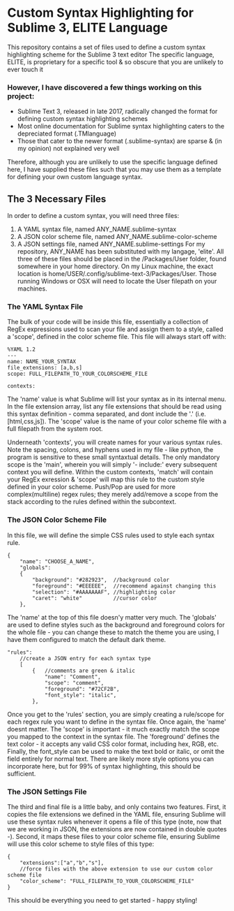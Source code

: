 # Custom Syntax Highlighting for Sublime 3, ELITE Language
This repository contains a set of files used to define a custom syntax highlighting scheme for the Sublime 3 text editor
The specific language, ELITE, is proprietary for a specific tool & so obscure that you are unlikely to ever touch it

### However, I have discovered a few things working on this project:
  - Sublime Text 3, released in late 2017, radically changed the format for defining custom syntax highlighting schemes
  - Most online documentation for Sublime syntax highlighting caters to the depreciated format (.TMlanguage)
  - Those that cater to the newer format (.sublime-syntax) are sparse & (in my opinion) not explained very well
  
Therefore, although you are unlikely to use the specific language defined here, I have supplied these files such that you may use them as a template for defining your own custom language syntax.

## The 3 Necessary Files
In order to define a custom syntax, you will need three files:
  1. A YAML syntax file, named ANY_NAME.sublime-syntax
  2. A JSON color scheme file, named ANY_NAME.sublime-color-scheme
  3. A JSON settings file, named ANY_NAME.sublime-settings
For my repository, ANY_NAME has been substituted with my langage, 'elite'. All three of these files should be placed in the /Packages/User folder, found somewhere in your home directory. On my Linux machine, the exact location is home/USER/.config/sublime-text-3/Packages/User. Those running Windows or OSX will need to locate the User filepath on your machines. 

### The YAML Syntax File
The bulk of your code will be inside this file, essentially a collection of RegEx expressions used to scan your file and assign them to a style, called a 'scope', defined in the color scheme file. 
This file will always start off with:
```
%YAML 1.2
---
name: NAME_YOUR_SYNTAX
file_extensions: [a,b,s]
scope: FULL_FILEPATH_TO_YOUR_COLORSCHEME_FILE

contexts:
```
The 'name' value is what Sublime will list your syntax as in its internal menu. In the file extension array, list any file extensions that should be read using this syntax definition - comma separated, and dont include the '.' (i.e. [html,css,js]). The 'scope' value is the name of your color scheme file with a full filepath from the system root.

Underneath 'contexts', you will create names for your various syntax rules. Note the spacing, colons, and hyphens used in my file - like python, the program is sensitive to these small syntaxtual details. The only mandatory scope is the 'main', wherein you will simply '- include:' every subsequent context you will define. Within the custom contexts, 'match' will contain your RegEx exression & 'scope' will map this rule to the custom style defined in your color scheme. Push/Pop are used for more complex(multiline) regex rules; they merely add/remove a scope from the stack according to the rules defined within the subcontext. 

### The JSON Color Scheme File
In this file, we will define the simple CSS rules used to style each syntax rule. 

```
{
    "name": "CHOOSE_A_NAME",
    "globals":
    {
        "background": "#282923",  //background color
        "foreground": "#EEEEEE",  //recommend against changing this
        "selection": "#AAAAAAAF", //highlighting color
        "caret": "white"          //cursor color
    },
```

The 'name' at the top of this file doesn'y matter very much. The 'globals' are used to define styles such as the background and foreground colors for the whole file - you can change these to match the theme you are using, I have them configured to match the default dark theme. 

```
"rules":
    //create a JSON entry for each syntax type
    [
        {   //comments are green & italic
            "name": "Comment",
            "scope": "comment",
            "foreground": "#72CF2B",
            "font_style": "italic",
        },
```

Once you get to the 'rules' section, you are simply creating a rule/scope for each regex rule you want to define in the syntax file. Once again, the 'name' doesnt matter. The 'scope' is important - it much exactly match the scope you mapped to the context in the syntax file. The 'foreground' defines the text color - it accepts any valid CSS color format, including hex, RGB, etc. Finally, the font_style can be used to make the text bold or italic, or omit the field entirely for normal text. There are likely more style options you can incorporate here, but for 99% of syntax highlighting, this should be sufficient. 

### The JSON Settings File
The third and final file is a little baby, and only contains two features. First, it copies the file extensions we defined in the YAML file, ensuring Sublime will use these syntax rules whenever it opens a file of this type (note, now that we are working in JSON, the extensions are now contained in double quotes -). Second, it maps these files to your color scheme file, ensuring Sublime will use this color scheme to style files of this type:
```
{
	"extensions":["a","b","s"],
	//force files with the above extension to use our custom color scheme file
	"color_scheme": "FULL_FILEPATH_TO_YOUR_COLORSCHEME_FILE"
}

```

This should be everything you need to get started - happy styling!
